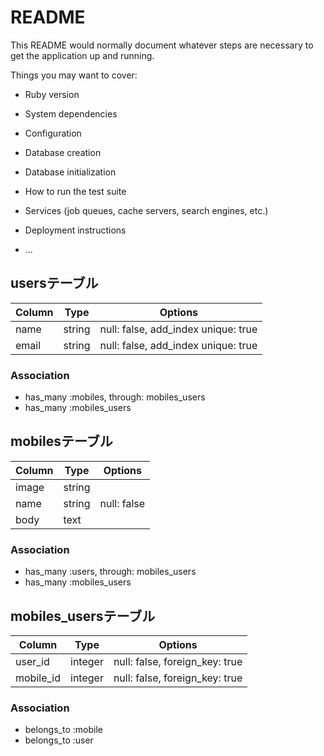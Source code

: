 # README

This README would normally document whatever steps are necessary to get the
application up and running.

Things you may want to cover:

* Ruby version

* System dependencies

* Configuration

* Database creation

* Database initialization

* How to run the test suite

* Services (job queues, cache servers, search engines, etc.)

* Deployment instructions

* ...

## usersテーブル
|Column|Type|Options|
|------|----|-------|
|name|string|null: false, add_index unique: true|
|email|string|null: false, add_index unique: true|

### Association
- has_many :mobiles, through: mobiles_users
- has_many :mobiles_users


## mobilesテーブル
|Column|Type|Options|
|------|----|-------|
|image|string|
|name|string|null: false|
|body|text|

### Association
- has_many :users, through: mobiles_users
- has_many :mobiles_users


## mobiles_usersテーブル
|Column|Type|Options|
|------|----|-------|
|user_id|integer|null: false, foreign_key: true|
|mobile_id|integer|null: false, foreign_key: true|

### Association
- belongs_to :mobile
- belongs_to :user
